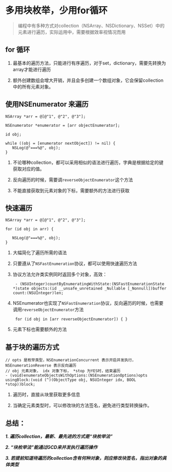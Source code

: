 # 多用块枚举，少用for循环
> 编程中有多种方式对collection（NSArray、NSDictionary、NSSet）中的元素进行遍历，实际运用中，需要根据效率视情况而用

## for 循环

1. 最基本的遍历方法，只能进行有序遍历，对于set，dictionary，需要先转换为array才能进行遍历

2. 额外创建数组会增大开销，并且会多创建一个数组对象，它会保留collection中的所有元素对象。

## 使用NSEnumerator 来遍历

```
NSArray *arr = @[@"1", @"2", @"3"];
    
NSEnumerator *enumerator = [arr objectEnumerator];
    
id obj;
    
while ((obj = [enumerator nextObject]) != nil) {
   NSLog(@"===%@", obj);
}
```

1. 不论哪种collection，都可以采用相似的语法进行遍历，字典是根据给定的键获取对应的值。

2. 反向遍历的时候，需要调`reverseObjectEnumerator`这个方法
3. 不能直接获取到元素对象的下标，需要额外的方法进行获取

## 快速遍历

```
NSArray *arr = @[@"1", @"2", @"3"];
    
for (id obj in arr) {
    
   NSLog(@"===%@", obj);
}
```

1. 大幅简化了遍历所需的语法

2. 只要遵从了`NSFastEnumeration`协议，都可以使用快速遍历方法

3. 协议方法允许类实例同时返回多个对象，高效：

		- (NSUInteger)countByEnumeratingWithState:(NSFastEnumerationState *)state objects:(id __unsafe_unretained _Nullable [_Nonnull])buffer count:(NSUInteger)len;

4. NSEnumerator也实现了`NSFastEnumeration`协议，反向遍历的时候，也需要调用`reverseObjectEnumerator`方法

		for (id obj in [arr reverseObjectEnumerator]) { }
		
5. 元素下标也需要额外的方法

## 基于块的遍历方式

```
// opts 是枚举类型，NSEnumerationConcurrent 表示开启并发执行， NSEnumerationReverse 表示反向遍历
// obj 元素对象， idx 对象下标， *stop 为YES时，结束遍历
- (void)enumerateObjectsWithOptions:(NSEnumerationOptions)opts usingBlock:(void (^)(ObjectType obj, NSUInteger idx, BOOL *stop))block;

```

1. 遍历时，直接从块里获取更多信息

2. 当确定元素类型时，可以修改块的方法签名，避免进行类型转换操作。

## 总结：

***1. 遍历collection，最新、最先进的方式是“块枚举法”***

***2. “块枚举法”能通过GCD来并发执行遍历操作***

***3. 若提前知道待遍历的collection含有何种对象，则应修改块签名，指出对象的具体类型***






